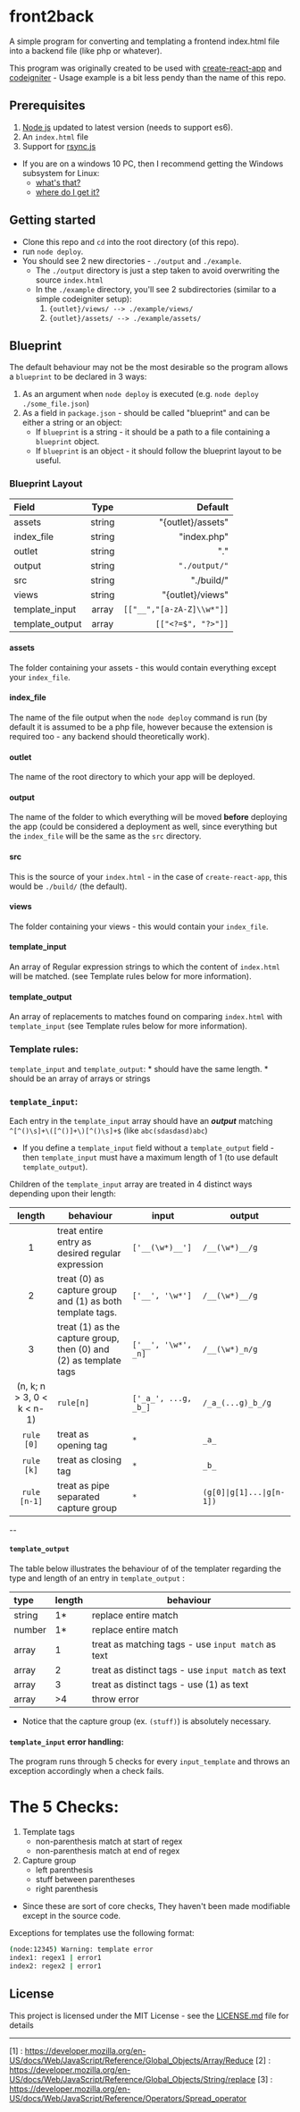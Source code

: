 # front2back
A simple program for converting and templating a frontend index.html file into a backend file (like php or whatever).

This program was originally created to be used with [create-react-app](https://github.com/facebookincubator/create-react-app) and [codeigniter](https://www.codeigniter.com/) - Usage example is a bit less pendy than the name of this repo.

## Prerequisites
1. [Node js](https://nodejs.org/) updated to latest version (needs to support es6).
2. An `index.html` file
3. Support for [rsync.js](https://www.npmjs.com/package/rsync)
  * If you are on a windows 10 PC, then I recommend getting the Windows subsystem for Linux:
    * [what's that?](https://msdn.microsoft.com/en-us/commandline/wsl/about)
    * [where do I get it?](https://msdn.microsoft.com/en-us/commandline/wsl/install-win10)
    
## Getting started
* Clone this repo and `cd` into the root directory (of this repo).
* run `node deploy`.
* You should see 2 new directories - `./output` and `./example`.
    * The `./output` directory is just a step taken to avoid overwriting the source `index.html`
    * In the `./example` directory, you'll see 2 subdirectories (similar to a simple codeigniter setup):
        1. `{outlet}/views/ --> ./example/views/`
        2. `{outlet}/assets/ --> ./example/assets/ `

## Blueprint
The default behaviour may not be the most desirable so the program allows a `blueprint` to be declared in 3 ways:
1. As an argument when `node deploy` is executed (e.g. `node deploy ./some_file.json`)
2. As a field in `package.json` - should be called "blueprint" and can be either a string or an object:
    * If `blueprint` is a string - it should be a path to a file containing a `blueprint` object.
    * If `blueprint` is an object - it should follow the blueprint layout to be useful.

### Blueprint Layout

|Field|Type|Default
|:---|:---:|---:|
| assets| string |"{outlet}/assets"
| index_file| string |"index.php"|
| outlet| string |"."
| output | string |`"./output/"`
| src | string |"./build/"
| views| string |"{outlet}/views"
| template_input| array | `[["__","[a-zA-Z]\\w*"]]` |
| template_output| array | `[["<?=$", "?>"]]` |

#### assets
The folder containing your assets - this would contain everything except your `index_file`.

#### index_file
The name of the file output when the `node deploy` command is run (by default it is assumed to be a php file, however because the extension is required too - any backend should theoretically work).

#### outlet
The name of the root directory to which your app will be deployed.

#### output
The name of the folder to which everything will be moved **before** deploying the app (could be considered a deployment as well, since everything but the `index_file` will be the same as the `src` directory.

#### src
This is the source of your `index.html` - in the case of `create-react-app`, this would be `./build/` (the default).

#### views
The folder containing your views - this would contain your `index_file`.

#### template_input
An array of Regular expression strings to which the content of `index.html` will be matched. (see Template rules below for more information).

#### template_output
An array of replacements to matches found on comparing `index.html` with `template_input` (see Template rules below for more information).

### Template rules:
`template_input` and `template_output`:
    * should have the same length.
    * should be an array of arrays or strings

###  `template_input`:
Each entry in the `template_input` array should have an ***output*** matching `^[^()\s]+\([^()]+\)[^()\s]+$` (like `abc(sdasdasd)abc`)
* If you define a `template_input` field without a `template_output` field - then `template_input` must have a maximum length of 1 (to use default `template_output`).

Children of the `template_input` array are treated in 4 distinct ways depending upon their length:

| length | behaviour | input | output |
|:---:|---|---|---|
| 1 | treat entire entry as desired regular expression | `['__(\w*)__']` | `/__(\w*)__/g` |
| 2 | treat (0) as capture group and (1) as both template tags. | `['__', '\w*']` | `/__(\w*)__/g` |
| 3 | treat (1) as the capture group, then (0) and (2) as template tags | `['__', '\w*', _n]` | `/__(\w*)_n/g` |
| (n, k; n > 3, 0 < k < n-1) | `rule[n]` | `['_a_', ...g, _b_]` | `/_a_(...g)_b_/g` |
| `rule [0]` | treat as opening tag | `*` | `_a_` |
| `rule [k]` | treat as closing tag | `*` | `_b_` |
| `rule [n-1]` | treat as pipe separated capture group | `*` | `(g[0]\|g[1]...\|g[n-1])` |

--

#### `template_output`
The table below illustrates the behaviour of of the templater regarding the type and length of an entry in `template_output` :

|type|length|behaviour|
|:--|:---|---|
|string|1*|replace entire match|
|number|1*|replace entire match|
|array|1|treat as matching tags - use `input match` as text|
|array|2|treat as distinct tags - use `input match` as text|
|array|3|treat as distinct tags - use (1) as text|
|array|>4|throw error|

* Notice that the capture group (ex. `(stuff)`) is absolutely necessary.


####  `template_input` error handling:
The program runs through 5 checks for every `input_template` and throws an exception accordingly when a check fails.

# The 5 Checks:
1. Template tags
    * non-parenthesis match at start of regex
    * non-parenthesis match at end of regex
2. Capture group
    * left parenthesis
    * stuff between parentheses
    * right parenthesis


* Since these are sort of core checks, They haven't been made modifiable except in the source code.

Exceptions for templates use the following format:
> 
```bash 
(node:12345) Warning: template error
index1: regex1 | error1
index2: regex2 | error1
```


## License

This project is licensed under the MIT License - see the [LICENSE.md](LICENSE.md) file for details

--- 
[1] : https://developer.mozilla.org/en-US/docs/Web/JavaScript/Reference/Global_Objects/Array/Reduce
[2] : https://developer.mozilla.org/en-US/docs/Web/JavaScript/Reference/Global_Objects/String/replace
[3] : https://developer.mozilla.org/en-US/docs/Web/JavaScript/Reference/Operators/Spread_operator
